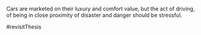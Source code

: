 Cars are marketed on their luxury and comfort value, but the act of driving, of being in close proximity of disaster and danger should be stressful. 

#revisitThesis 
